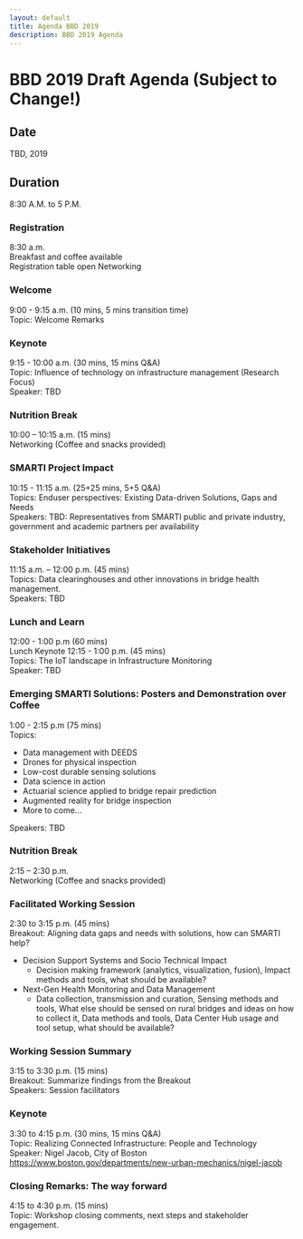 ```yaml
---
layout: default
title: Agenda BBD 2019
description: BBD 2019 Agenda
---
```


# BBD 2019 Draft Agenda (Subject to Change!)

## Date
TBD, 2019

## Duration  
8:30 A.M. to 5 P.M.  

### Registration
8:30 a.m.  
Breakfast and coffee available      
Registration table open
Networking  

### Welcome
9:00 - 9:15 a.m. (10 mins, 5 mins transition time)  
Topic: Welcome Remarks   

### Keynote
9:15 - 10:00 a.m. (30 mins, 15 mins Q&A)  
Topic: Influence of technology on infrastructure management (Research Focus)  
Speaker: TBD

### Nutrition Break
10:00 – 10:15 a.m. (15 mins)        
Networking (Coffee and snacks provided)

### SMARTI Project Impact
10:15 - 11:15 a.m. (25+25 mins, 5+5 Q&A)  
Topics: Enduser perspectives: Existing Data-driven Solutions, Gaps and Needs  
Speakers: TBD: Representatives from SMARTI public and private industry, government and academic partners per availability

### Stakeholder Initiatives
11:15 a.m. – 12:00 p.m. (45 mins)  
Topics: Data clearinghouses and other innovations in bridge health management.  
Speakers: TBD

### Lunch and Learn
12:00 - 1:00 p.m (60 mins)   
Lunch Keynote 12:15 - 1:00 p.m. (45 mins)  
Topics: The IoT landscape in Infrastructure Monitoring  
Speaker: TBD  

### Emerging SMARTI Solutions: Posters and Demonstration over Coffee
1:00 - 2:15 p.m (75 mins)   
Topics:
  - Data management with DEEDS
  - Drones for physical inspection
  - Low-cost durable sensing solutions
  - Data science in action
  - Actuarial science applied to bridge repair prediction
  - Augmented reality for bridge inspection
  - More to come...  

Speakers: TBD

### Nutrition Break
2:15 – 2:30 p.m.         
Networking (Coffee and snacks provided)   

### Facilitated Working Session
2:30 to 3:15 p.m. (45 mins)  
Breakout: Aligning data gaps and needs with solutions, how can SMARTI help?  
  - Decision Support Systems and Socio Technical Impact    
    - Decision making framework (analytics, visualization, fusion), Impact methods and tools, what should be available?  
  - Next-Gen Health Monitoring and Data Management
     - Data collection, transmission and curation, Sensing methods and tools, What else should be sensed on rural bridges and ideas on how to collect it, Data methods and tools, Data Center Hub usage and tool setup, what should be available?

### Working Session Summary
3:15 to 3:30 p.m. (15 mins)  
Breakout: Summarize findings from the Breakout  
Speakers: Session facilitators

### Keynote
3:30 to 4:15 p.m. (30 mins, 15 mins Q&A)    
Topic: Realizing Connected Infrastructure: People and Technology  
Speaker: Nigel Jacob, City of Boston  
https://www.boston.gov/departments/new-urban-mechanics/nigel-jacob

### Closing Remarks: The way forward
4:15 to 4:30 p.m. (15 mins)    
Topic: Workshop closing comments, next steps and stakeholder engagement.
